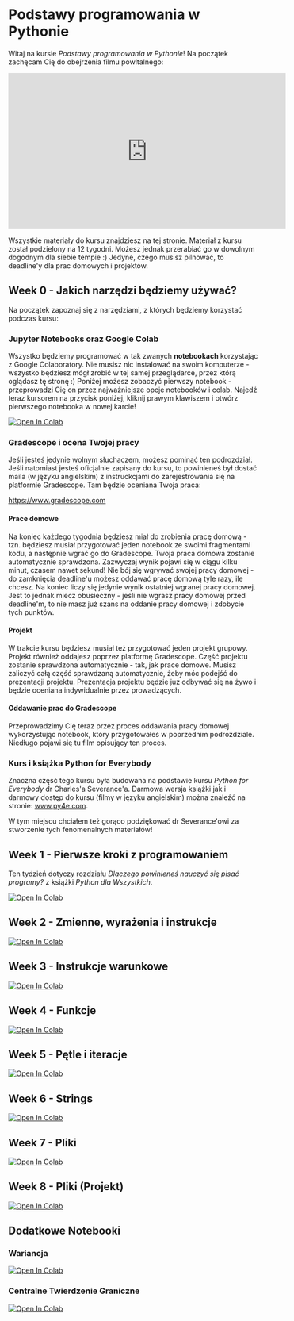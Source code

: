 # Podstawy programowania w Pythonie

Witaj na kursie _Podstawy programowania w Pythonie_! Na początek zachęcam Cię do obejrzenia filmu powitalnego:

<iframe width="560" height="315" src="https://www.youtube.com/embed/tfZXlvJX744" title="YouTube video player" frameborder="0" allow="accelerometer; autoplay; clipboard-write; encrypted-media; gyroscope; picture-in-picture" allowfullscreen></iframe>

Wszystkie materiały do kursu znajdziesz na tej stronie. Materiał z kursu został podzielony na 12 tygodni. Możesz jednak przerabiać go w dowolnym dogodnym dla siebie tempie :) Jedyne, czego musisz pilnować, to deadline'y dla prac domowych i projektów.

## Week 0 - Jakich narzędzi będziemy używać?

Na początek zapoznaj się z narzędziami, z których będziemy korzystać podczas kursu:

### Jupyter Notebooks oraz Google Colab

Wszystko będziemy programować w tak zwanych __notebookach__ korzystając z Google Colaboratory. Nie musisz nic instalować na swoim komputerze - wszystko będziesz mógł zrobić w tej samej przeglądarce, przez którą oglądasz tę stronę :) Poniżej możesz zobaczyć pierwszy notebook - przeprowadzi Cię on przez najważniejsze opcje notebooków i colab. Najedź teraz kursorem na przycisk poniżej, kliknij prawym klawiszem i otwórz pierwszego notebooka w nowej karcie!

[![Open In Colab](https://colab.research.google.com/assets/colab-badge.svg)](https://colab.research.google.com/github/mateuszwyszynski/python_basics/blob/main/week_0/colab_notebooks.ipynb)

### Gradescope i ocena Twojej pracy

Jeśli jesteś jedynie wolnym słuchaczem, możesz pominąć ten podrozdział. Jeśli natomiast jesteś oficjalnie zapisany do kursu, to powinieneś był dostać maila (w języku angielskim) z instruckcjami do zarejestrowania się na platformie Gradescope. Tam będzie oceniana Twoja praca:

https://www.gradescope.com

#### Prace domowe

Na koniec każdego tygodnia będziesz miał do zrobienia pracę domową - tzn. będziesz musiał przygotować jeden notebook ze swoimi fragmentami kodu, a następnie wgrać go do Gradescope. Twoja praca domowa zostanie automatycznie sprawdzona. Zazwyczaj wynik pojawi się w ciągu kilku minut, czasem nawet sekund! Nie bój się wgrywać swojej pracy domowej - do zamknięcia deadline'u możesz oddawać pracę domową tyle razy, ile chcesz. Na koniec liczy się jedynie wynik ostatniej wgranej pracy domowej. Jest to jednak miecz obusieczny - jeśli nie wgrasz pracy domowej przed deadline'm, to nie masz już szans na oddanie pracy domowej i zdobycie tych punktów.

#### Projekt

W trakcie kursu będziesz musiał też przygotować jeden projekt grupowy. Projekt również oddajesz poprzez platformę Gradescope. Część projektu zostanie sprawdzona automatycznie - tak, jak prace domowe. Musisz zaliczyć całą część sprawdzaną automatycznie, żeby móc podejść do prezentacji projektu. Prezentacja projektu będzie już odbywać się na żywo i będzie oceniana indywidualnie przez prowadzących.

#### Oddawanie prac do Gradescope
Przeprowadzimy Cię teraz przez proces oddawania pracy domowej wykorzystując notebook, który przygotowałeś w poprzednim podrozdziale. Niedługo pojawi się tu film opisujący ten proces.

### Kurs i książka Python for Everybody

Znaczna część tego kursu była budowana na podstawie kursu *Python for Everybody* dr Charles'a Severance'a. Darmowa wersja książki jak i darmowy dostęp do kursu (filmy w języku angielskim) można znaleźć na stronie: www.py4e.com.

W tym miejscu chciałem też gorąco podziękować dr Severance'owi za stworzenie tych fenomenalnych materiałów!

## Week 1 - Pierwsze kroki z programowaniem

Ten tydzień dotyczy rozdziału *Dlaczego powinieneś nauczyć się pisać programy?* z książki *Python dla Wszystkich*.

[![Open In Colab](https://colab.research.google.com/assets/colab-badge.svg)](https://colab.research.google.com/github/mateuszwyszynski/python_basics/blob/main/week_1/week_1.ipynb)

## Week 2 - Zmienne, wyrażenia i instrukcje

[![Open In Colab](https://colab.research.google.com/assets/colab-badge.svg)](https://colab.research.google.com/github/mateuszwyszynski/python_basics/blob/main/week_2/week_2.ipynb)

## Week 3 - Instrukcje warunkowe

[![Open In Colab](https://colab.research.google.com/assets/colab-badge.svg)](https://colab.research.google.com/github/mateuszwyszynski/python_basics/blob/main/week_3/week_3.ipynb)

## Week 4 - Funkcje

[![Open In Colab](https://colab.research.google.com/assets/colab-badge.svg)](https://colab.research.google.com/github/mateuszwyszynski/python_basics/blob/main/week_4/week_4.ipynb)

## Week 5 - Pętle i iteracje

[![Open In Colab](https://colab.research.google.com/assets/colab-badge.svg)](https://colab.research.google.com/github/mateuszwyszynski/python_basics/blob/main/week_5/week_5.ipynb)

## Week 6 - Strings

[![Open In Colab](https://colab.research.google.com/assets/colab-badge.svg)](https://colab.research.google.com/github/mateuszwyszynski/python_basics/blob/main/week_6/week_6.ipynb)

## Week 7 - Pliki
[![Open In Colab](https://colab.research.google.com/assets/colab-badge.svg)](https://colab.research.google.com/github/mateuszwyszynski/python_basics/blob/main/week_7/week_7.ipynb)

## Week 8 - Pliki (Projekt)
[![Open In Colab](https://colab.research.google.com/assets/colab-badge.svg)](https://colab.research.google.com/github/mateuszwyszynski/python_basics/blob/main/week_8/week_8.ipynb)

## Dodatkowe Notebooki

### Wariancja

[![Open In Colab](https://colab.research.google.com/assets/colab-badge.svg)](https://colab.research.google.com/github/mateuszwyszynski/python_basics/blob/main/additional_notebooks/variance/variance.ipynb)

### Centralne Twierdzenie Graniczne

[![Open In Colab](https://colab.research.google.com/assets/colab-badge.svg)](https://colab.research.google.com/github/mateuszwyszynski/python_basics/blob/main/additional_notebooks/central_limit_theorem/central_limit_theorem.ipynb)
